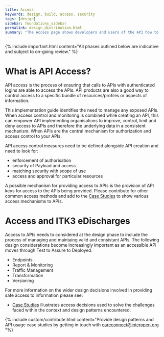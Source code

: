 ```yaml
---
title: Access
keywords: design, build, access, security
tags: [design]
sidebar: foundations_sidebar
permalink: design_distribution.html
summary: "The Access page shows developers and users of the API how to access and call the API"
---
```


{% include important.html content="All phases outlined below are indicative and subject to on-going review." %}

# What is API Access? #

API access is the process of ensuring that calls to APIs with authenticated logins are able to access the APIs. API products are also a good way to control access to a specific bundle of resources/profiles or aspects of information.

This implementation guide identifies the need to manage any exposed APIs. When access control and monitoring is combined while creating an API, this can empower API implementing organisations to improve, control, limit and deny access to APIs and therefore the underlying data in a consistent mechanism. When APIs are the central mechanism for authorization and access control to your APIs. 

API access control measures need to be defined alongside API creation and need to look for:
- enforcement of authorisation
- security of Payload and access
- matching security with scope of use
- access and approval for particular resources

A possible mechanism for providing access to APIs is the provision of API keys for access to the APIs being provided. Please contribute for other common access methods and add to the [Case Studies](/engage_case_studies.html) to show various access mechanisms to APIs.

# Access and ITK3 eDischarges #

Access to APIs needs to considered at the design phase to include the process of managing and maintaing valid and consistant APIs. The following design considerations become increasingly important as an accessible API moves through Test to Assure to Deployed.

- Endpoints
- Report & Monitoring
- Traffic Management
- Transformation
- Versioning

For more information on the wider design decisions involved in providing safe access to information please see: 

- [Case Studies](/engage_case_studies.html) illustrates access decisions used to solve the challenges faced within the context and design patterns encountered.


{% include custom/contribute.html content="Provide design patterns and API usage case studies by getting in touch with careconnect@interopen.org "%}


